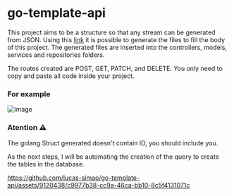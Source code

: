# go-template-api

This project aims to be a structure so that any stream can be generated from JSON.
Using this [link](https://go-gen-mma3hhwizq-ue.a.run.app/) it is possible to generate the files to fill the body of this project. The generated files are inserted into the controllers, models, services and repositories folders.

The routes created are POST, GET, PATCH, and DELETE. You only need to copy and paste all code inside your project.

### For example

![image](https://github.com/lucas-simao/go-template-api/assets/9120438/11ce90ef-07db-403d-bdfe-8fcfedc301bc)

### Atention ⚠️

The golang Struct generated doesn't contain ID, you should include you.

As the next steps, I will be automating the creation of the query to create the tables in the database.


https://github.com/lucas-simao/go-template-api/assets/9120438/c9977b38-cc9a-46ca-bb10-8c5f4131071c

